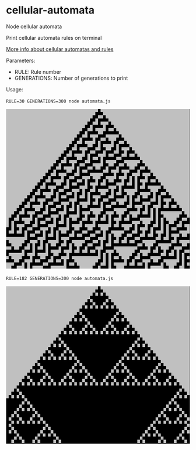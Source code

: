 # cellular-automata
Node cellular automata

Print cellular automata rules on terminal 

[More info about cellular automatas and rules](https://en.wikipedia.org/wiki/Elementary_cellular_automaton)

Parameters:

* RULE: Rule number
* GENERATIONS: Number of generations to print

Usage:

`RULE=30 GENERATIONS=300 node automata.js`

![Screenshot](images/rule30.png)

`RULE=182 GENERATIONS=300 node automata.js`

![Screenshot](images/rule182.png)
